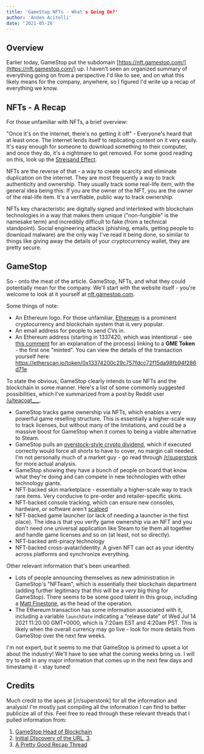 ```yaml
---
title: 'GameStop NFTs - What's Going On?'
author: 'Anden Acitelli'
date: '2021-05-26'
---
```


## Overview
Earlier today, GameStop put the subdomain [https://nft.gamestop.com/](https://nft.gamestop.com/) up. I haven't seen an organized summary of everything going on from a perspective I'd like to see, and on what this likely means for the company, anywhere, so I figured I'd write up a recap of everything we know. 

## NFTs - A Recap
For those unfamiliar with NFTs, a brief overview: 

"Once it's on the internet, there's no getting it off" - Everyone's heard that at least once. The internet lends itself to replicating content on it very easily. It's easy enough for someone to download something to their computer, and once they do, it's a nightmare to get removed. For some good reading on this, look up the [Streisand Effect](https://en.wikipedia.org/wiki/Streisand_effect). 

NFTs are the reverse of that - a way to create scarcity and eliminate duplication on the internet. They are most frequently a way to track authenticity and ownership. They usually track some real-life item, with the general idea being this: If you are the owner of the NFT, you are the owner of the real-life item. It's a verifiable, public way to track ownership.

NFTs key characteristic are digitally signed and interlinked with blockchain technologies in a way that makes them unique ("non-fungible" is the namesake term) and incredibly difficult to fake (from a technical standpoint). Social engineering attacks (phishing, emails, getting people to download malware) are the only way I've read it being done, so similar to things like giving away the details of your cryptocurrency wallet, they are pretty secure. 

## GameStop 
So - onto the meat of the article. GameStop, NFTs, and what they could potentially mean for the company. We'll start with the website itself - you're welcome to look at it yourself at [nft.gamestop.com](nft.gamestop.com). 

Some things of note: 
- An Ethereum logo. For those unfamiliar, [Ethereum](https://ethereum.org/en/) is a prominent cryptocurrency and blockchain system that is very popular. 
- An email address for people to send CVs in. 
- An Ethereum address (starting in 1337420, which was intentional - see [this comment](https://www.reddit.com/r/Superstonk/comments/nky0n0/gamestop_has_an_nft_website_setup/gzfur0k?utm_source=share&utm_medium=web2x&context=3) for an explanation of the process) linking to a **GME Token** - the first one "minted". You can view the details of the transaction yourself here: https://etherscan.io/token/0x13374200c29c757fdcc72f15da98fb94f286d71e

To state the obvious, GameStop clearly intends to use NFTs and the blockchain in some manner. Here's a list of some commonly suggested possibilities, which I've summarized from a post by Reddit user [/u/teacoat___](reddit.com/u/teacoat___).
- GameStop tracks game ownership via NFTs, which enables a very powerful game reselling structure. This is essentially a higher-scale way to track licenses, but without many of the limitations, and could be a massive boost for GameStop when it comes to being a viable alternative to Steam. 
- GameStop pulls an [overstock-style crypto dividend](https://www.marketwatch.com/story/overstock-founder-tried-to-squeeze-short-sellers-then-sold-out-when-the-sec-cracked-down-2019-09-19), which if executed correctly would force all shorts to have to cover, no margin call needed. I'm not personally much of a market guy - go read through [/r/superstonk](reddit.com/r/superstonk) for more actual analysis. 
- GameStop showing they have a bunch of people on board that know what they're doing and can compete in new technologies with other technology giants.
- NFT-backed skin marketplace - essentially a higher-scale way to track rare items. Very conducive to pre-order and retailer-specific skins.
- NFT-backed console tracking, which can ensure new consoles, hardware, or software aren't [scalped](https://www.investopedia.com/articles/trading/05/scalping.asp)
- NFT-backed game launcher (or lack of needing a launcher in the first place). The idea is that you verify game ownership via an NFT and you don't need one universal application like Steam to tie them all together and handle game licenses and so on (at least, not so directly). 
- NFT-backed anti-piracy technology 
- NFT-backed cross-avatar/identity. A given NFT can act as your identity across platforms and synchronize everything. 

Other relevant information that's been unearthed: 
- Lots of people announcing themselves as new administration in GameStop's "NFTeam", which is essentially their blockchain department (adding further legitimacy that this will be a *very* big thing for GameStop). There seems to be some good talent in this group, including a [Matt Finestone](https://twitter.com/finestonematt/status/1397309790964047872?s=19), as the head of the operation. 
- The Ethereum transaction has some information associated with it, including a variable `launchDate` indicating a "release date" of Wed Jul 14 2021 11:20:00 GMT+0000, which is 7:20am EST and 4:20am PST. This is likely when the overall currency may go live - look for more details from GameStop over the next few weeks. 

I'm not expert, but it seems to me that GameStop is primed to upset a lot about the industry! We'll have to see what the coming weeks bring us. I will try to edit in any major information that comes up in the next few days and timestamp it - stay tuned! 

## Credits 
Much credit to the apes at [/r/superstonk] for all the information and analysis! I'm mostly just compiling all the information I can find to better publicize all of this. Feel free to read through these relevant threads that I pulled information from: 
1. [GameStop Head of Blockchain](https://www.reddit.com/r/Superstonk/comments/nl51li/matt_finestone_head_of_blockchain_at_gamestop/)
2. [Initial DIscovery of the URL](https://www.reddit.com/r/Superstonk/comments/nkxrhe/umm_guys_i_think_i_just_found_something/), [3](https://www.reddit.com/r/Superstonk/comments/nl0lk1/gme_token_info/). 
3. [A Pretty Good Recap Thread](https://www.reddit.com/r/Superstonk/comments/nl0lk1/gme_token_info/)